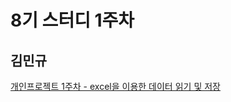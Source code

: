 # 8기 스터디 1주차

## 김민규

[개인프로젝트 1주차 - excel을 이용한 데이터 읽기 및 저장](https://hifami.github.io/project/2018/09/05/Monster_hunter_world_1/)
